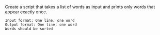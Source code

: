 Create a script that takes a list of words as input and prints only words that appear exactly once.

    Input format: One line, one word
    Output format: One line, one word
    Words should be sorted

